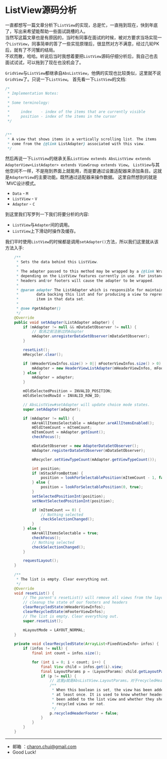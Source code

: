 ListView源码分析
===


一直都想写一篇文章分析下`ListView`的实现，总是忙，一直拖到现在，快到年底了，写出来希望能帮助一些面试跳槽的人。      
当然写这篇文章也是有原因的，当时有同事在面试的时候，被对方要求当场实现一个`ListView`，同事简单的答了一些实现原理后，很显然对方不满意，经过几轮PK后，就有了不河蟹的结局。    
不欢而散，哈哈。听说后当时我想着要把`ListView`源码仔细分析后，我自己也去面试试试，可以拖到了现在也没机会了。

`GridView`与`ListView`都继承自`AbsListView`，他俩的实现也比较类似，这里就不说`GridView`了。只说一下`ListView`。
首先看一下`ListView`的文档:     
```java
/*
 * Implementation Notes:
 *
 * Some terminology:
 *
 *     index    - index of the items that are currently visible
 *     position - index of the items in the cursor
 */


/**
 * A view that shows items in a vertically scrolling list. The items
 * come from the {@link ListAdapter} associated with this view.
 */
```

然后再说一下`ListView`的继承关系`ListView extends AbsListView extends AdapterView<ListAdapter> extends ViewGroup extends View`。
`ListView`与其他空间不一样，不是拖到界面上就能用，而是要通过设置适配器来添加条目。这就是`AdapterView`的主要功能。既然通过适配器来操作数据。
这里自然想到的就是`MVC设计模式。
- `Data`     - `M`
- `ListView` - `V`
- `Adapter`  - `C`

到这里我们写罗列一下我们将要分析的内容:      

- `ListView`与`Adapter`间的调用。
- `ListView`上下滑动时操作及缓存。 

我们平时使用`ListView`的时候都是调用`setAdapter()`方法，所以我们这里就从该方法入手:     
```java
    /**
     * Sets the data behind this ListView.
     *
     * The adapter passed to this method may be wrapped by a {@link WrapperListAdapter},
     * depending on the ListView features currently in use. For instance, adding
     * headers and/or footers will cause the adapter to be wrapped.
     *
     * @param adapter The ListAdapter which is responsible for maintaining the
     *        data backing this list and for producing a view to represent an
     *        item in that data set.
     *
     * @see #getAdapter() 
     */
    @Override
    public void setAdapter(ListAdapter adapter) {
        if (mAdapter != null && mDataSetObserver != null) {
		    // 取消之前注册过的Adapter
            mAdapter.unregisterDataSetObserver(mDataSetObserver);
        }

        resetList();
        mRecycler.clear();

        if (mHeaderViewInfos.size() > 0|| mFooterViewInfos.size() > 0) {
            mAdapter = new HeaderViewListAdapter(mHeaderViewInfos, mFooterViewInfos, adapter);
        } else {
            mAdapter = adapter;
        }

        mOldSelectedPosition = INVALID_POSITION;
        mOldSelectedRowId = INVALID_ROW_ID;

        // AbsListView#setAdapter will update choice mode states.
        super.setAdapter(adapter);

        if (mAdapter != null) {
            mAreAllItemsSelectable = mAdapter.areAllItemsEnabled();
            mOldItemCount = mItemCount;
            mItemCount = mAdapter.getCount();
            checkFocus();

            mDataSetObserver = new AdapterDataSetObserver();
            mAdapter.registerDataSetObserver(mDataSetObserver);

            mRecycler.setViewTypeCount(mAdapter.getViewTypeCount());

            int position;
            if (mStackFromBottom) {
                position = lookForSelectablePosition(mItemCount - 1, false);
            } else {
                position = lookForSelectablePosition(0, true);
            }
            setSelectedPositionInt(position);
            setNextSelectedPositionInt(position);

            if (mItemCount == 0) {
                // Nothing selected
                checkSelectionChanged();
            }
        } else {
            mAreAllItemsSelectable = true;
            checkFocus();
            // Nothing selected
            checkSelectionChanged();
        }

        requestLayout();
    }
	
	/**
     * The list is empty. Clear everything out.
     */
    @Override
    void resetList() {
        // The parent's resetList() will remove all views from the layout so we need to
        // cleanup the state of our footers and headers
        clearRecycledState(mHeaderViewInfos);
        clearRecycledState(mFooterViewInfos);
        // The list is empty. Clear everything out.
        super.resetList();

        mLayoutMode = LAYOUT_NORMAL;
    }
	
	private void clearRecycledState(ArrayList<FixedViewInfo> infos) {
        if (infos != null) {
            final int count = infos.size();

            for (int i = 0; i < count; i++) {
                final View child = infos.get(i).view;
                final LayoutParams p = (LayoutParams) child.getLayoutParams();
                if (p != null) {
				    // 这里p就是AbsListView.LayoutParams。对于recycledHeaderFooter在注释中是这样说的. 
					/**
					 * When this boolean is set, the view has been added to the AbsListView
					 * at least once. It is used to know whether headers/footers have already
					 * been added to the list view and whether they should be treated as
					 * recycled views or not.
					 */
                    p.recycledHeaderFooter = false;
                }
            }
        }
    }
```










---

- 邮箱 ：charon.chui@gmail.com  
- Good Luck! 